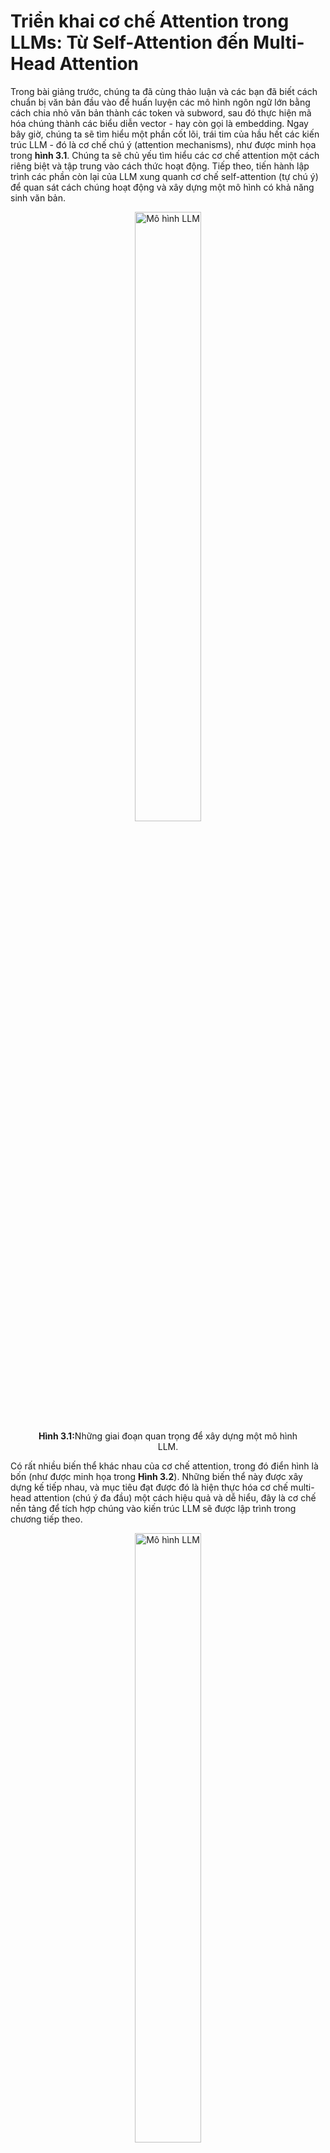 # Triển khai cơ chế Attention trong LLMs: Từ Self-Attention đến Multi-Head Attention

Trong bài giảng trước, chúng ta đã cùng thảo luận và các bạn đã biết cách chuẩn bị văn bản đầu vào để huấn luyện các mô hình ngôn ngữ lớn bằng cách chia nhỏ văn bản thành các token và subword, sau đó thực hiện mã hóa chúng thành các biểu diễn vector - hay còn gọi là embedding. Ngay bây giờ, chúng ta sẽ tìm hiểu một phần cốt lõi, trái tim của hầu hết các kiến trúc LLM - đó là cơ chế chú ý (attention mechanisms), như được minh họa trong **hình 3.1**. Chúng ta sẽ chủ yếu tìm hiểu các cơ chế attention một cách riêng biệt và tập trung vào cách thức hoạt động. Tiếp theo, tiến hành lập trình các phần còn lại của LLM xung quanh cơ chế self-attention (tự chú ý) để quan sát cách chúng hoạt động và xây dựng một mô hình có khả năng sinh văn bản.

<figure style="text-align: center;">
  <img src="" alt="Mô hình LLM" style="width: 50%; height: auto;">
  <figcaption><strong>Hình 3.1:</strong>Những giai đoạn quan trọng để xây dựng một mô hình LLM.</figcaption>
</figure>

Có rất nhiều biến thể khác nhau của cơ chế attention, trong đó điển hình là bốn (như được minh họa trong **Hình 3.2**). Những biến thể này được xây dựng kế tiếp nhau, và mục tiêu đạt được đó là hiện thực hóa cơ chế multi-head attention (chú ý đa đầu) một cách hiệu quả và dễ hiểu, đây là cơ chế nền tảng để tích hợp chúng vào kiến trúc LLM sẽ được lập trình trong chương tiếp theo.

<figure style="text-align: center;">
  <img src="" alt="Mô hình LLM" style="width: 50%; height: auto;">
  <figcaption><strong>Hình 3.2:</strong>Những biến thể điển hình của cơ chế attention sẽ được thảo luận trong chương này.</figcaption>
</figure>

==**3.1 Vấn đề khi xử lý các chuỗi dài của các mô hình xử lý ngôn ngữ truyền thống.**==

Trước khi đi lần lượt vào cơ chế self-attention, đầu tiên hãy cùng xem xét vấn đề mà các kiến trúc trước thời kỳ LLM gặp phải (những mô hình không sử dụng attention).

Giả sử chúng ta muốn xây dựng một mô hình dịch ngôn ngữ (language translation) nhằm chuyển đổi văn bản từ một ngôn ngữ này sang một ngôn ngữ khác. Nghĩ một cách nôm na, ta chỉ cần làm cho mô hình đơn giản nhất, là dịch từng từ một (minh họa trong **Hình 3.3**). Tuy nhiên điều này là không thể, bởi vì cấu trúc ngữ pháp giữa các ngôn ngữ gốc và ngôn ngữ đích thường rất khác nhau.

<figure style="text-align: center;">
  <img src="" alt="Mô hình LLM" style="width: 50%; height: auto;">
  <figcaption><strong>Hình 3.3:</strong>Mô phỏng mô hình dịch ngôn ngữ dịch từ tiếng việt sang tiếng anh.</figcaption>
</figure>

Để giải quyết vấn đề này, các nhà nghiên cứu đã sử dụng mô hình transformer - một mạng nơ-ron sâu bao gồm hai mô-đun con: encoder (bộ mã hóa) và decoder (bộ giải mã). Nhiệm vụ của encoder là đọc và xử lý toàn bộ văn bản đầu vào, sau đó decoder sẽ tạo ra văn bản đã được dịch.

Trước khi các mô hình transformer ra đời, các mạng nơ-ron hồi tiếp (RNN - Recurrent Neural Networks) là kiến trúc encoder-decoder phổ biến nhất trong các mô hình dịch ngôn ngữ. RNN là một loại mạng nơ-ron trong đó đầu ra của bước trước sẽ là đầu vào cho bước hiện tại, điều này làm chúng phù hợp để xử lý dữ liệu tuần tự như văn bản. 

Trong kiến trúc encoder-decoder của RNN, văn bản đầu vào được đưa vào encoder, nơi chúng được xử lý tuần tự từng bước. Encoder sẽ cập nhật trạng thái ẩn (hidden state) của dữ liệu đầu vào tại mỗi bước, mục tiêu chính là năm bắt toàn bộ ý nghĩa của câu đầu vào trong trạng thái ẩn cuối cùng như được minh họa trong **Hình 3.4**.

Decoder sau đó sẽ sử dụng các trạng thái ẩn cuối cùng mà encoder tạo ra, để bắt đầu tạo ra câu dịch từng từ một. Chúng cũng cập nhật luôn các trạng thái ẩn ở mỗi bước - trạng thái này có thể coi là những thông tin ngữ cảnh quan trọng, cần thiết để đưa ra dự đoán từ kế tiếp.

<figure style="text-align: center;">
  <img src="" alt="Mô hình LLM" style="width: 50%; height: auto;">
  <figcaption><strong>Hình 3.4:</strong>Bộ giải mã encoder-decoder của RNN khi xử lý dữ liệu đầu vào và sinh ra câu dịch.</figcaption>
</figure>

Ý tưởng cốt lõi của kiến trúc transformer ở đây là: phần encoder sẽ đảm nhiệm xử lý toàn bộ văn bản đầu vào thành một trạng thái ẩn - hay còn gọi là bộ nhớ tạm (memory cell). Decoder sau đó sẽ sử dụng trạng thái ẩn này để sinh đầu ra. Bạn có thể xem trạng thái ẩn như một vector embedding, khái niệm mà đã được nhắc tới trong chương 2.

Điểm hạn chế lớn của mô hình encoder-decoder RNN là: trong giai đoạn giải mã, chúng không thể truy cập trực tiếp vào các trạng thái ẩn trước đó từ encoder. Do vậy, chúng chỉ dựa vào trạng thái ẩn hiện tại, trạng thái này có thể coi là gói toàn bộ thông tin ngữ cảnh. Điều này có thể dẫn đến việc mất ngữ cảnh, đặc biệt là với những câu phức tạp có các mối liên hệ dài giữa các thành phần trong câu. Nhưng sự xuất hiện của những hạn chế này lại là động lực để các cơ chế attention ra đời.

==**3.2 Nắm bắt mối quan hệ phụ thuộc dữ liệu bằng cơ chế attention.**==

Mặc dù RNN hoạt động khá tốt khi dịch các câu ngắn, nhưng chúng không hoạt động hiệu quả với các văn bản dài, do không thể truy cập trực tiếp vào các từ trước đó trong đầu vào. Một hạn chế lớn của cách tiếp cận này là: RNN phải ghi nhớ toàn bộ câu đã được mã hóa trong một trạng thái ẩn duy nhất trước khi chuyển đến decoder (**Hình 3.4**).

Vào năm 2014, các nhà nghiên cứu đã phát triển cơ chế attention Bahdanau cho RNN - được đặt theo tên tác giả đầu tiên của bài báo. Cơ chế này chỉnh sửa kiến trúc encoder-decoder, cho phép decoder có thể chọn lọc truy cập vào các phần tử khác nhau của chuỗi đầu vào tại mỗi bước giải mã, minh hoạ trong **Hình 3.5**.